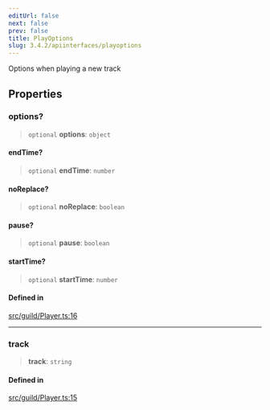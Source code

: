 ```yaml
---
editUrl: false
next: false
prev: false
title: PlayOptions
slug: 3.4.2/apiinterfaces/playoptions
---
```


Options when playing a new track

## Properties

### options?

> `optional` **options**: `object`

#### endTime?

> `optional` **endTime**: `number`

#### noReplace?

> `optional` **noReplace**: `boolean`

#### pause?

> `optional` **pause**: `boolean`

#### startTime?

> `optional` **startTime**: `number`

#### Defined in

[src/guild/Player.ts:16](https://github.com/shipgirlproject/shoukaku/blob/e7d94081cabbda7327dc04e467a45fcda49c24f2/src/guild/Player.ts#L16)

***

### track

> **track**: `string`

#### Defined in

[src/guild/Player.ts:15](https://github.com/shipgirlproject/shoukaku/blob/e7d94081cabbda7327dc04e467a45fcda49c24f2/src/guild/Player.ts#L15)
